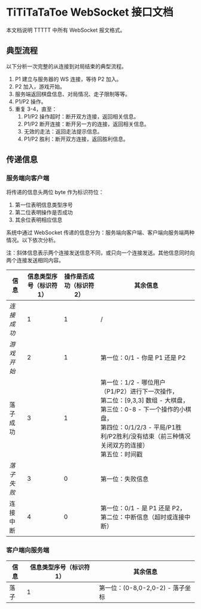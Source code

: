 # TiTiTaTaToe WebSocket 接口文档

本文档说明 TTTTT 中所有 WebSocket 报文格式。



## 典型流程

以下分析一次完整的从连接到对局结束的典型流程。

1. P1 建立与服务器的 WS 连接，等待 P2 加入。
2. P2 加入，游戏开始。
3. 服务端返回棋盘信息、对局情况、走子限制等等。
4. P1/P2 操作。
5. 重复 3-4，直至：
   1. P1/P2 操作超时：断开双方连接，返回相关信息。
   2. P1/P2 断开连接：断开另一方的连接，返回相关信息。
   3. 无效的走法：返回走法提示信息。
   4. P1/P2 胜利：断开双方连接，返回胜利信息。



## 传递信息

### 服务端向客户端

将传递的信息头两位 byte 作为标识符位：

1. 第一位表明信息类型序号
2. 第二位表明操作是否成功
3. 其余位表明相应信息

系统中通过 WebSocket 传递的信息分为：服务端向客户端、客户端向服务端两种情况。以下依次分析。

注：斜体信息表示两个连接发送信息不同，或只向一个连接发送。其他信息同时向两个连接发送相同内容。

| 信息       | 信息类型序号（标识符1） | 操作是否成功（标识符2） | 其余信息                                                     |
| ---------- | ----------------------- | ----------------------- | ------------------------------------------------------------ |
| *连接成功* | 1                       | 1                       | /                                                            |
| *游戏开始* | 2                       | 1                       | 第一位：0/1 - 你是 P1 还是 P2                                |
| 落子成功   | 3                       | 1                       | 第一位：1/2 - 哪位用户（P1/P2）进行下一次操作，<br />第二位：[9,3,3] 数组 - 大棋盘，<br />第三位：0-8 - 下一个操作的小棋盘，<br />第四位：0/1/2/3 - 平局/P1胜利/P2胜利/没有结束（前三种情况关闭双方的连接）<br />第五位：时间戳 |
| *落子失败* | 3                       | 0                       | 第一位：失败信息                                             |
| 连接中断   | 4                       | 0                       | 第一位：0/1 - 是 P1 还是 P2，<br />第二位：中断信息（超时或连接中断） |

### 客户端向服务端

| 信息 | 信息类型序号（标识符1） | 其余信息                         |
| ---- | ----------------------- | -------------------------------- |
| 落子 | 1                       | 第一位：(0-8,0-2,0-2) - 落子坐标 |

